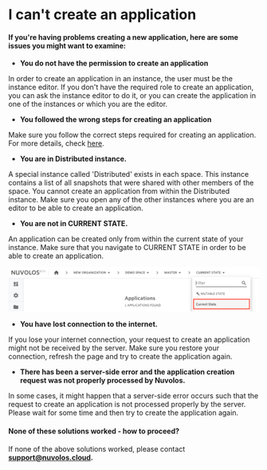 # I can't create an application

#### If you're having problems creating a new application, here are some issues you might want to examine:

* **You do not have the permission to create an application**

In order to create an application in an instance, the user must be the instance editor. If you don't have the required role to create an application, you can ask the instance editor to do it, or you can create the application in one of the instances or which you are the editor.

* **You followed the wrong steps for creating an application**

Make sure you follow the correct steps required for creating an application. For more details, check [here](../../getting-started/work-with-applications/create-an-application.md).

* **You are in Distributed instance.**

A special instance called 'Distributed' exists in each space. This instance contains a list of all snapshots that were shared with other members of the space. You cannot create an application from within the Distributed instance. Make sure you open any of the other instances where you are an editor to be able to create an application.

* **You are not in CURRENT STATE.**

An application can be created only from within the current state of your instance. Make sure that you navigate to CURRENT STATE in order to be able to create an application.

![](../../.gitbook/assets/screen-shot-2020-06-11-at-9.25.56-am%20%283%29.png)

* **You have lost connection to the internet.**

If you lose your internet connection, your request to create an application might not be received by the server. Make sure you restore your connection, refresh the page and try to create the application again.

* **There has been a server-side error and the application creation request was not properly processed by Nuvolos.**

In some cases, it might happen that a server-side error occurs such that the request to create an application is not processed properly by the server. Please wait for some time and then try to create the application again.

####  None of these solutions worked - how to proceed?

If none of the above solutions worked, please contact [**support@nuvolos.cloud**](mailto:support@nuvolos.cloud)**.**

